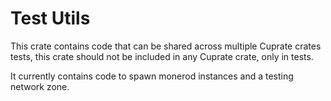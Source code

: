 # Test Utils

This crate contains code that can be shared across multiple Cuprate crates tests, this crate should not be included in any
Cuprate crate, only in tests.

It currently contains code to spawn monerod instances and a testing network zone.

